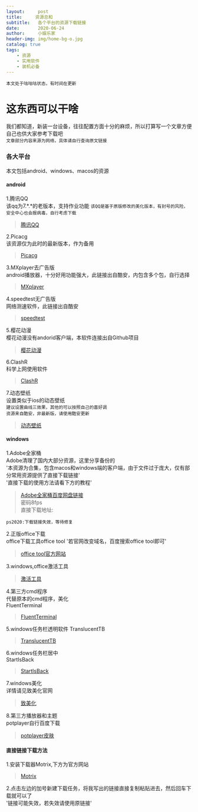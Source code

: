 ```yaml
---
layout:     post
title:     资源总和
subtitle:   各个平台的资源下载链接
date:       2020-06-24
author:     小娱乐家
header-img: img/home-bg-o.jpg
catalog: true
tags:
    - 资源
    - 实用软件
    - 装机必备
---
```



`本文处于咕咕咕状态，有时间在更新`


# 这东西可以干啥
我们都知道，新装一台设备，往往配置方面十分的麻烦，所以打算写一个文章方便自己也供大家参考下载吧  
`文章部分内容来源为网络，具体请自行查询原文链接`  

### 各大平台
本文包括android、windows、macos的资源  

#### android  
1.腾讯QQ  
  该qq为7.*.*的老版本，支持作业功能
  `该QQ是基于原版修改的美化版本，有封号的风险，安全中心也会报病毒，自行考虑下载`   
>[腾讯QQ](https://xiaoyulejia.lanzous.com/idW11dnt2zc)  

2.Picacg  
  该资源仅为此时的最新版本，作为备用  
>[Picacg](https://xiaoyulejia.lanzous.com/iTk2Ie0flyj)  

3.MXplayer去广告版  
  android播放器，十分好用功能强大，此链接出自酷安，内包含多个包，自行选择  
>[MXplayer](https://www.lanzous.com/b00t55qij)  

4.speedtest无广告版  
  网络测速软件，此链接出自酷安  
>[speedtest](https://www.lanzous.com/b0cpu1itg)  

5.樱花动漫  
  樱花动漫没有andorid客户端，本软件连接出自Github项目
>[樱花动漫](https://xiaoyulejia.lanzous.com/i9ogJe0fnjg)  

6.ClashR  
  科学上网使用软件  
>[ClashR](https://xiaoyulejia.lanzous.com/ic9zgah)  

7.动态壁纸  
  设置类似于ios的动态壁纸  
  `建议设置曲线三效果，其他的可以按照自己的喜好调`  
  `资源来自酷安，非最新版，请使用酷安更新`  
>[动态壁纸](https://xiaoyulejia.lanzous.com/iFGZ5e0yxqh)  





#### windows 
1.Adobe全家桶  
  Adobe清理了国内大部分资源，这里分享备份的  
  '本资源为合集，包含macos和windows端的客户端，由于文件过于庞大，仅有部分常用资源提供了直接下载链接'  
  '直接下载的使用方法请看下方的教程'  
>[Adobe全家桶百度网盘链接](https://pan.baidu.com/s/1cIsAqxqwR6EErJmgEZF4eA)  
  密码8fps  
  直接下载地址:
  ```
  ps2020:下载链接失效，等待修复
  ```

2.正版office下载  
  office下载工具office tool
  '若官网改变域名，百度搜索office tool即可'  
>[office tool官方网站](https://otp.landian.vip/zh-cn/)

3.windows,office激活工具
>[激活工具]()

4.第三方cmd程序  
  代替原本的cmd程序，美化  
  FluentTerminal  
>[FluentTerminal](https://xiaoyulejia.lanzous.com/iWhvue68kgj)  

5.windows任务栏透明软件
  TranslucentTB  
>[TranslucentTB](https://xiaoyulejia.lanzous.com/iakWDe68ikb)

6.windows任务栏居中  
  StartIsBack  
>[StartIsBack](https://xiaoyulejia.lanzous.com/i58wve68pha)

7.windows美化  
  详情请见致美化官网
>[致美化](https://zhutix.com/)  

8.第三方播放器和主题  
  potplayer自行百度下载 
>[potplayer皮肤](https://xiaoyulejia.lanzous.com/iW6ikdyy9di)  




  #### 直接链接下载方法  
  1.安装下载器Motrix,下方为官方网站  
  >[Motrix](https://motrix.app/)  
  
  2.点击左边的加号新建下载任务，将我写出的链接直接复制粘贴进去，然后回车下载就可以了  
  '链接可能失效，若失效请使用原链接'  